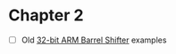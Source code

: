 # Chapter 2


- [ ] Old [32-bit ARM Barrel Shifter](http://www.davespace.co.uk/arm/introduction-to-arm/barrel-shifter.html) examples
